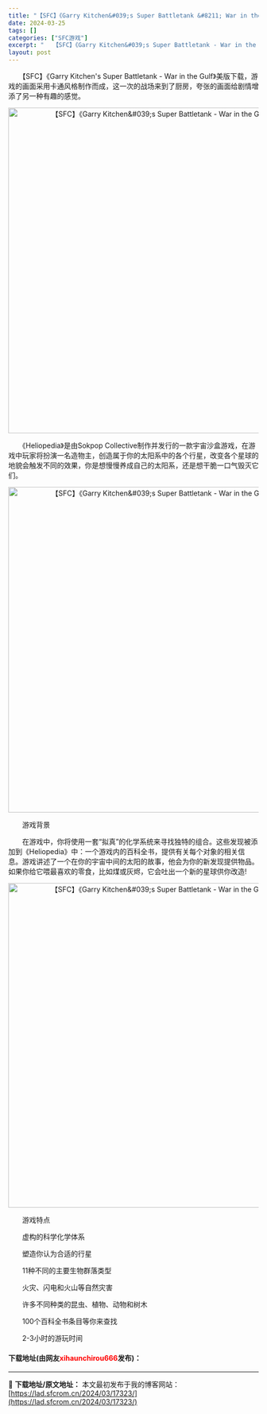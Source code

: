 ```yaml
---
title: "【SFC】《Garry Kitchen&#039;s Super Battletank &#8211; War in the Gulf》美版下载"
date: 2024-03-25
tags: []
categories: ["SFC游戏"]
excerpt: "　　【SFC】《Garry Kitchen&#039;s Super Battletank - War in the Gulf》美版下载，游戏的画面采用卡通风格制作而成，这一次的战场来到了厨房，夸张的画面给剧情增添了另一种有趣的感觉。 　　《Heliopedia》是由Sokpop Collective&hellip;"
layout: post
---
```


 <p>　　【SFC】《Garry Kitchen&#39;s Super Battletank - War in the Gulf》美版下载，游戏的画面采用卡通风格制作而成，这一次的战场来到了厨房，夸张的画面给剧情增添了另一种有趣的感觉。</p> <p align="center"><img align="" border="0" src="https://lad.sfcrom.cn/wp-content/uploads/2024/03/20240324_6600b93b03beb.png" width="655" alt="【SFC】《Garry Kitchen&amp;#039;s Super Battletank - War in the Gulf》美版下载" /></p> <p>　　《Heliopedia》是由Sokpop Collective制作并发行的一款宇宙沙盒游戏，在游戏中玩家将扮演一名造物主，创造属于你的太阳系中的各个行星，改变各个星球的地貌会触发不同的效果，你是想慢慢养成自己的太阳系，还是想干脆一口气毁灭它们。</p> <p align="center"><img align="" border="0" src="https://lad.sfcrom.cn/wp-content/uploads/2024/03/20240324_6600b93bd85dc.png" width="655" alt="【SFC】《Garry Kitchen&amp;#039;s Super Battletank - War in the Gulf》美版下载" /></p> <p>　　游戏背景</p> <p>　　在游戏中，你将使用一套&ldquo;拟真&rdquo;的化学系统来寻找独特的组合。这些发现被添加到《Heliopedia》中：一个游戏内的百科全书，提供有关每个对象的相关信息。游戏讲述了一个在你的宇宙中间的太阳的故事，他会为你的新发现提供物品。如果你给它喂最喜欢的零食，比如煤或灰烬，它会吐出一个新的星球供你改造!</p> <p align="center"><img align="" border="0" src="https://lad.sfcrom.cn/wp-content/uploads/2024/03/20240324_6600b93ca2391.png" width="653" alt="【SFC】《Garry Kitchen&amp;#039;s Super Battletank - War in the Gulf》美版下载" /></p> <p>　　游戏特点</p> <p>　　虚构的科学化学体系</p> <p>　　塑造你认为合适的行星</p> <p>　　11种不同的主要生物群落类型</p> <p>　　火灾、闪电和火山等自然灾害</p> <p>　　许多不同种类的昆虫、植物、动物和树木</p> <p>　　100个百科全书条目等你来查找</p> <p>　　2-3小时的游玩时间</p> <p><h4>下载地址(由网友<font color="red">xihaunchirou666</font>发布)：</h4></p> 

---
📖 **下载地址/原文地址：** 本文最初发布于我的博客网站：[https://lad.sfcrom.cn/2024/03/17323/](https://lad.sfcrom.cn/2024/03/17323/)

